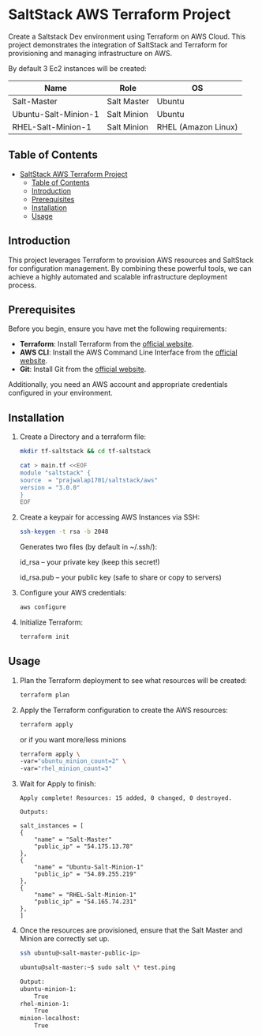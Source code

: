 # SaltStack AWS Terraform Project

Create a Saltstack Dev environment using Terraform on AWS Cloud.
This project demonstrates the integration of SaltStack and Terraform for provisioning and managing infrastructure on AWS.   

By default 3 Ec2 instances will be created:

|Name            | Role           | OS                   |
|----------------|----------------|----------------------|
| Salt-Master    |Salt Master     | Ubuntu               |
| Ubuntu-Salt-Minion-1  |Salt Minion     | Ubuntu               |
| RHEL-Salt-Minion-1  |Salt Minion     | RHEL (Amazon Linux)  |


## Table of Contents

- [SaltStack AWS Terraform Project](#saltstack-aws-terraform-project)
  - [Table of Contents](#table-of-contents)
  - [Introduction](#introduction)
  - [Prerequisites](#prerequisites)
  - [Installation](#installation)
  - [Usage](#usage)

## Introduction

This project leverages Terraform to provision AWS resources and SaltStack for configuration management. By combining these powerful tools, we can achieve a highly automated and scalable infrastructure deployment process.

## Prerequisites

Before you begin, ensure you have met the following requirements:

- **Terraform**: Install Terraform from the [official website](https://www.terraform.io/downloads.html).
- **AWS CLI**: Install the AWS Command Line Interface from the [official website](https://aws.amazon.com/cli/).
- **Git**: Install Git from the [official website](https://git-scm.com/book/en/v2/Getting-Started-Installing-Git).

Additionally, you need an AWS account and appropriate credentials configured in your environment.

## Installation

1. Create a Directory and a terraform file:

    ```sh
    mkdir tf-saltstack && cd tf-saltstack
    ```
    ```sh
    cat > main.tf <<EOF
    module "saltstack" {
    source  = "prajwalap1701/saltstack/aws"
    version = "3.0.0"
    }
    EOF

    ```

2. Create a keypair for accessing AWS Instances via SSH:
    ```sh
    ssh-keygen -t rsa -b 2048
    ```
    Generates two files (by default in ~/.ssh/):

    id_rsa – your private key (keep this secret!)
    
    id_rsa.pub – your public key (safe to share or copy to servers)

4. Configure your AWS credentials:

    ```sh
    aws configure
    ```

5. Initialize Terraform:

    ```sh
    terraform init
    ```

## Usage

1. Plan the Terraform deployment to see what resources will be created:

    ```sh
    terraform plan
    ```

2. Apply the Terraform configuration to create the AWS resources:

    ```sh
    terraform apply
    ```
    or if you want more/less minions
    ```sh
    terraform apply \
    -var="ubuntu_minion_count=2" \
    -var="rhel_minion_count=3"

    ```
3. Wait for Apply to finish:
    ```
    Apply complete! Resources: 15 added, 0 changed, 0 destroyed.

    Outputs:

    salt_instances = [
    {
        "name" = "Salt-Master"
        "public_ip" = "54.175.13.78"
    },
    {
        "name" = "Ubuntu-Salt-Minion-1"
        "public_ip" = "54.89.255.219"
    },
    {
        "name" = "RHEL-Salt-Minion-1"
        "public_ip" = "54.165.74.231"
    },
    ]
    ```
4. Once the resources are provisioned, ensure that the Salt Master and Minion are correctly set up.
    ```sh
    ssh ubuntu@<salt-master-public-ip>
    ```
    ```sh
    ubuntu@salt-master:~$ sudo salt \* test.ping

    Output:
    ubuntu-minion-1:
        True
    rhel-minion-1:
        True
    minion-localhost:
        True
    ```

